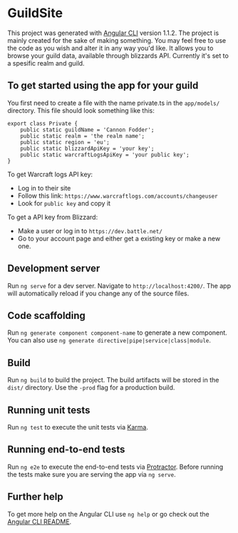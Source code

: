 # GuildSite

This project was generated with [Angular CLI](https://github.com/angular/angular-cli) version 1.1.2.
The project is mainly created for the sake of making something. You may feel free to use the code as you wish and alter it in any way you'd like. It allows you to browse your guild data, available through blizzards API. Currently it's set to a spesific realm and guild.


## To get started using the app for your guild
You first need to create a file with the name private.ts in the `app/models/` directory.
This file should look something like this:

```
export class Private {
	public static guildName = 'Cannon Fodder';
	public static realm = 'the realm name';
	public static region = 'eu';
	public static blizzardApiKey = 'your key';
	public static warcraftLogsApiKey = 'your public key';
}

```

To get Warcraft logs API key:
* Log in to their site
* Follow this link: `https://www.warcraftlogs.com/accounts/changeuser`
* Look for `public key` and copy it

To get a API key from Blizzard:
* Make a user or log in to `https://dev.battle.net/`
* Go to your account page and either get a existing key or make a new one.


## Development server

Run `ng serve` for a dev server. Navigate to `http://localhost:4200/`. The app will automatically reload if you change any of the source files.

## Code scaffolding

Run `ng generate component component-name` to generate a new component. You can also use `ng generate directive|pipe|service|class|module`.

## Build

Run `ng build` to build the project. The build artifacts will be stored in the `dist/` directory. Use the `-prod` flag for a production build.

## Running unit tests

Run `ng test` to execute the unit tests via [Karma](https://karma-runner.github.io).

## Running end-to-end tests

Run `ng e2e` to execute the end-to-end tests via [Protractor](http://www.protractortest.org/).
Before running the tests make sure you are serving the app via `ng serve`.

## Further help

To get more help on the Angular CLI use `ng help` or go check out the [Angular CLI README](https://github.com/angular/angular-cli/blob/master/README.md).

